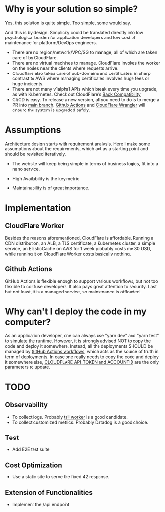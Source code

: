 # Why is your solution so simple?
Yes, this solution is quite simple. Too simple, some would say. 

And this is by design. Simplicity could be translated directly into low psychological burden for application developers and low cost of maintenance for platform/DevOps engineers.

- There are no region/network/VPC/SG to manage, all of which are taken care of by CloudFlare.
- There are no virtual machines to manage. CloudFlare invokes the worker on the nodes near the clients where requests arrive.
- Cloudflare also takes care of sub-domains and certificates, in sharp contrast to AWS where managing certificates involves huge fees or huge incidents.
- There are not many v1alpha1 APIs which break every time you upgrade, as with Kubernetes. Check out CloudFlare's [Back Compatibility](https://blog.cloudflare.com/backwards-compatibility-in-cloudflare-workers/)
- CI/CD is easy. To release a new version, all you need to do is to merge a PR into [main branch](https://github.com/lipingtababa/trdl). [Github Actions](./.github/workflows/service.yml) and [CloudFlare Wrangler](https://developers.cloudflare.com/workers/wrangler/commands/#deploy) will ensure the system is upgraded safely.

# Assumptions
Architecture design starts with requirement analysis. Here I make some assumptions about the requirements, which act as a starting point and should be revisited iteratively.

- The website will keep being simple in terms of business logics, fit into a nano service.

- High Availability is the key metric

- Maintainability is of great importance.

# Implementation 
## CloudFlare Worker
Besides the reasons aforementioned, CloudFlare is affordable. Running a CDN distribution, an ALB, a TLS certificate, a Kubernetes cluster, a simple service,  an ElasticCache on AWS for 1 week probably costs me 30 USD, while running it on CloudFlare Worker costs basically nothing.

## Github Actions
GitHub Actions is flexible enough to support various workflows, but not too flexible to confuse developers. It also pays great attention to security. Last but not least, it is a managed service, so maintenance is offloaded.

# Why can't I deploy the code in my computer?

As an application developer, one can always use "yarn dev" and "yarn test" to simulate the runtime. 
However, it is strongly advised NOT to copy the code and deploy it somewhere. Instead, all the deployments SHOULD be managed by [GitHub Actions workflows](./.github/workflows/service.yml), which acts as the source of truth in term of deployments.
In case one really needs to copy the code and deploy it somewhere else, [CLOUDFLARE API_TOKEN and ACCOUNTID](./.github/workflows/service.yml#38) are the only parameters to update.

# TODO
## Observability
- To collect logs. Probably [tail worker](https://developers.cloudflare.com/workers/runtime-apis/handlers/tail/) is a good candidate.
- To collect customized metrics. Probably Datadog is a good choice.

## Test
- Add E2E test suite

## Cost Optimization
- Use a static site to serve the fixed 42 response.

## Extension of Functionalities
- Implement the /api endpoint
